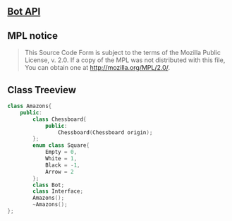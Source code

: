 ## [Bot API](https://wiki.botzone.org.cn/index.php?title=Bot)

## MPL notice
>  This Source Code Form is subject to the terms of the Mozilla Public
>  License, v. 2.0. If a copy of the MPL was not distributed with this
>  file, You can obtain one at http://mozilla.org/MPL/2.0/.

## Class Treeview
```C++
class Amazons{
    public:
        class Chessboard{
            public:
                Chessboard(Chessboard origin);
        };
        enum class Square{
            Empty = 0,
            White = 1,
            Black = -1,
            Arrow = 2
        };
        class Bot;
        class Interface;
        Amazons();
        ~Amazons();
};
```